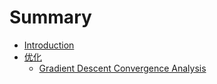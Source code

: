 # Summary

* [Introduction](README.md)
* [优化](optimization/README.md)
  * [Gradient Descent Convergence Analysis](optimization/grad_conv.md)

